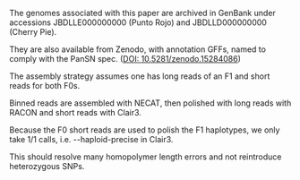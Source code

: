 The genomes associated with this paper are archived in GenBank under accessions JBDLLE000000000 (Punto Rojo) and JBDLLD000000000 (Cherry Pie).

They are also available from Zenodo, with annotation GFFs, named to comply with the PanSN spec. ([DOI: 10.5281/zenodo.15284086](https://doi.org/10.5281/zenodo.15284085))

The assembly strategy assumes one has long reads of an F1 and short reads for both F0s. 

Binned reads are assembled with NECAT, then polished with long reads with RACON and short reads with Clair3. 

Because the F0 short reads are used to polish the F1 haplotypes, we only take 1/1 calls, i.e. --haploid-precise in Clair3. 

This should resolve many homopolymer length errors and not reintroduce heterozygous SNPs.



